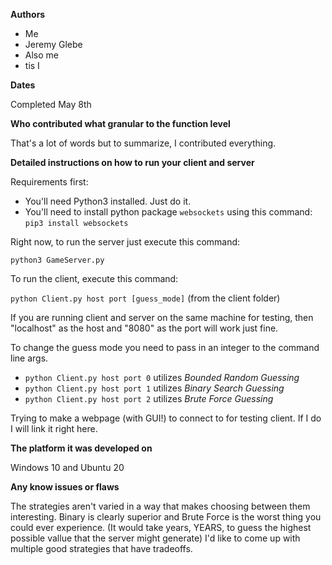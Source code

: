 **Authors**

* Me
* Jeremy Glebe
* Also me
* tis I

**Dates**

Completed May 8th

**Who contributed what granular to the function level**

That's a lot of words but to summarize, I contributed everything.

**Detailed instructions on how to run your client and server**

Requirements first:
* You'll need Python3 installed. Just do it.
* You'll need to install python package `websockets` using this command: `pip3 install websockets`

Right now, to run the server just execute this command:

`python3 GameServer.py`

To run the client, execute this command:

`python Client.py host port [guess_mode]` (from the client folder)

If you are running client and server on the same machine for testing, then "localhost" as the host and "8080" as the port will work just fine.

To change the guess mode you need to pass in an integer to the command line args.
* `python Client.py host port 0` utilizes *Bounded Random Guessing*
* `python Client.py host port 1` utilizes *Binary Search Guessing*
* `python Client.py host port 2` utilizes *Brute Force Guessing*

Trying to make a webpage (with GUI!) to connect to for testing client. If I do I will link it right here.

**The platform it was developed on**

Windows 10 and Ubuntu 20

**Any know issues or flaws**

The strategies aren't varied in a way that makes choosing between them interesting. Binary is clearly superior and Brute Force is the worst thing you could ever experience. (It would take years, YEARS, to guess the highest possible vallue that the server might generate) I'd like to come up with multiple good strategies that have tradeoffs.